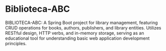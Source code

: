 # Biblioteca-ABC
BIBLIOTECA-ABC: A Spring Boot project for library management, featuring CRUD operations for books, authors, publishers, and library entities. Utilizes RESTful design, HTTP verbs, and in-memory storage, serving as an educational tool for understanding basic web application development principles.

